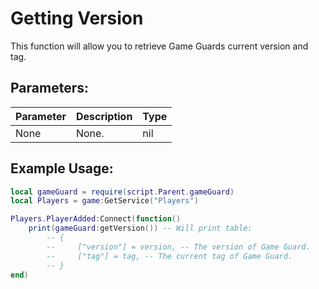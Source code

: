# Getting Version
This function will allow you to retrieve Game Guards current version and tag.

## Parameters:

| Parameter | Description | Type |
| --------- | ----------- | ---- |
| None      | None.       | nil  |

## Example Usage:

```lua hl_lines="5-9" linenums="1"
local gameGuard = require(script.Parent.gameGuard)
local Players = game:GetService("Players")

Players.PlayerAdded:Connect(function()
    print(gameGuard:getVersion()) -- Will print table:
        -- {
        --     ["version"] = version, -- The version of Game Guard.
        --     ["tag"] = tag, -- The current tag of Game Guard.
        -- }
end)
```

